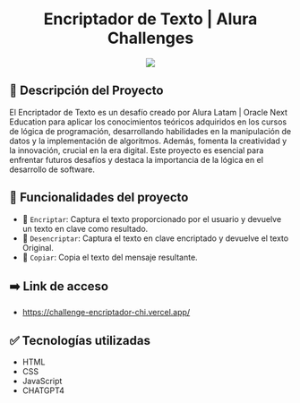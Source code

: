 <h1 align="center"> Encriptador de Texto | Alura Challenges </h1>
  <p align="center">
    <img src="https://img.shields.io/badge/STATUS-EN%20DESAROLLO-green">
  </p>

## :memo: Descripción del Proyecto

  El Encriptador de Texto es un desafío creado por Alura Latam | Oracle Next Education para aplicar los conocimientos teóricos adquiridos en los cursos de lógica de programación, desarrollando habilidades en la manipulación de datos y la implementación de algoritmos.
  Además, fomenta la creatividad y la innovación, crucial en la era digital.
  Este proyecto es esencial para enfrentar futuros desafíos y destaca la importancia de la lógica en el desarrollo de software.
  
## :hammer: Funcionalidades del proyecto

- :closed_lock_with_key: `Encriptar`: Captura el texto proporcionado por el usuario y devuelve un texto en clave como resultado.
- :key: `Desencriptar`: Captura el texto en clave encriptado y devuelve el texto Original.
- :bookmark_tabs: `Copiar`: Copia el texto del mensaje resultante.

## :arrow_right: Link de acceso

- https://challenge-encriptador-chi.vercel.app/

## :white_check_mark: Tecnologías utilizadas 

- HTML
- CSS
- JavaScript
- CHATGPT4
